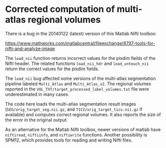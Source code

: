 # Corrected computation of multi-atlas regional volumes

There is a bug in the 20140122 (latest) version of this Matlab Nifti toolbox:

https://www.mathworks.com/matlabcentral/fileexchange/8797-tools-for-nifti-and-analyze-image

The `load_nii` function returns incorrect values for the pixdim fields of the Nifti header. The related functions 
`load_nii_hdr` and `load_untouch_nii` return the correct values for the pixdim fields.

The `load_nii` bug affected some versions of the multi-atlas segmentation pipeline labeled `Multi_Atlas` and `Multi_Atlas_v2`. 
The regional volumes reported in the `VOL_TXT/target_processed_label_volumes.txt` file were underestimated in many cases.

The code here loads the multi-atlas segmentation result images (`SEG/orig_target_seg.nii.gz`, and 
`TICV/orig_target_ticv.nii.gz` if available) and computes correct regional volumes. It also reports the size of the error in 
the original output.

As an alternative for the Matlab Nifti toolbox, newer versions of matlab have `niftiread`, `niftiinfo`, and `niftiwrite` 
functions. Another possibility is SPM12, which provides tools for reading and writing Nifti files.
